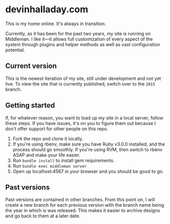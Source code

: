 # devinhalladay.com

This is my home online. It's always in transition.

Currently, as it has been for the past two years, my site is running on Middleman. I like it—it allows full customization of every aspect of the system through plugins and helper methods as well as vast configuration potential.

## Current version
This is the newest iteration of my site, still under development and not yet live. To view the site that is currently published, switch over to the `2015` branch.

## Getting started
If, for whatever reason, you want to load up my site in a local server, follow these steps. If you have issues, it's on you to figure them out because I don't offer support for other people on this repo.

1. Fork the repo and clone it locally.
2. If you're using rbenv, make sure you have Ruby v3.0.0 installed, and the process should go smoothly. If you're using RVM, then switch to rbenv ASAP and make your life easier.
3. Run `bundle install` to install gem requirements.
4. Run `bundle exec middleman server`
5. Open up localhost:4567 in your browser and you should be good to go.

## Past versions
Past versions are contained in other branches. From this point on, I will create a new branch for each previous version with the branch name being the year in which is was released. This makes it easier to archive designs and go back to them at a later date.
